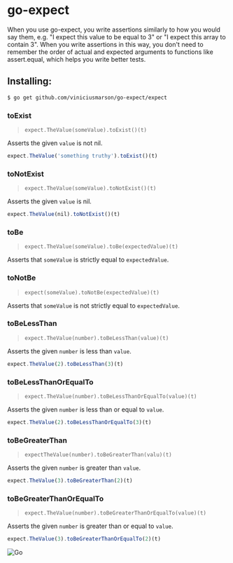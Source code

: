 # go-expect

When you use go-expect, you write assertions similarly to how you would say them, e.g. "I expect this value to be equal to 3" or "I expect this array to contain 3". When you write assertions in this way, you don't need to remember the order of actual and expected arguments to functions like assert.equal, which helps you write better tests.

## Installing:

```sh
$ go get github.com/viniciusmarson/go-expect/expect
```

### toExist

> `expect.TheValue(someValue).toExist()(t)`

Asserts the given `value` is not nil.

```js
expect.TheValue('something truthy').toExist()(t)
```

### toNotExist

> `expect.TheValue(someValue).toNotExist()(t)`

Asserts the given `value` is nil.

```js
expect.TheValue(nil).toNotExist()(t)
```

### toBe

> `expect.TheValue(someValue).toBe(expectedValue)(t)`

Asserts that `someValue` is strictly equal to `expectedValue`.

### toNotBe

> `expect(someValue).toNotBe(expectedValue)(t)`

Asserts that `someValue` is not strictly equal to `expectedValue`.


### toBeLessThan

> `expect.TheValue(number).toBeLessThan(value)(t)`

Asserts the given `number` is less than `value`.

```js
expect.TheValue(2).toBeLessThan(3)(t)
```

### toBeLessThanOrEqualTo

> `expect.TheValue(number).toBeLessThanOrEqualTo(value)(t)`

Asserts the given `number` is less than or equal to `value`.

```js
expect.TheValue(2).toBeLessThanOrEqualTo(3)(t)
```

### toBeGreaterThan

> `expectTheValue(number).toBeGreaterThan(valu)(t)`

Asserts the given `number` is greater than `value`.

```js
expect.TheValue(3).toBeGreaterThan(2)(t)
```

### toBeGreaterThanOrEqualTo

> `expect.TheValue(number).toBeGreaterThanOrEqualTo(value)(t)`

Asserts the given `number` is greater than or equal to `value`.

```js
expect.TheValue(3).toBeGreaterThanOrEqualTo(2)(t)
```

![Go](http://nordicapis.com/wp-content/uploads/golang-hemmingway-with-a-martini-02-243x300.png)
